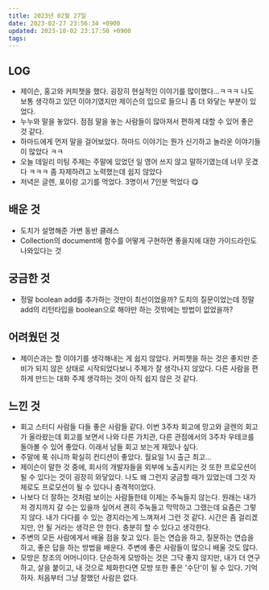 ```yaml
---
title: 2023년 02월 27일
date: 2023-02-27 23:56:34 +0900
updated: 2023-10-02 23:17:50 +0900
tags: 
---
```

## LOG
- 제이슨, 홍고와 커피챗을 했다. 굉장히 현실적인 이야기를 많이했다...ㅋㅋㅋ 나도 보통 생각하고 있던 이야기였지만 제이슨의 입으로 들으니 좀 더 와닿는 부분이 있었다.
- 누누와 말을 놓았다. 점점 말을 놓는 사람들이 많아져서 편하게 대할 수 있어 좋은 것 같다.
- 하마드에게 먼저 말을 걸어보았다. 하마드 이야기는 뭔가 신기하고 놀라운 이야기들이 많았다 ㅋㅋ
- 오늘 데일리 미팅 주제는 주말에 있었던 일 영어 쓰지 않고 말하기였는데 너무 웃겼다 ㅋㅋㅋ 좀 자제하려고 노력했는데 쉽지 않았다
- 저녁은 글렌, 포이랑 고기를 먹었다. 3명이서 7인분 먹었다 😋

## 배운 것
- 도치가 설명해준 가변 동반 클래스
- Collection의 document에 함수를 어떻게 구현하면 좋을지에 대한 가이드라인도 나와있다는 것

## 궁금한 것
- 정말 boolean add를 추가하는 것만이 최선이었을까? 도치의 질문이었는데 정말 add의 리턴타입을 boolean으로 해야만 하는 것밖에는 방법이 없었을까?

## 어려웠던 것
- 제이슨과는 할 이야기를 생각해내는 게 쉽지 않았다. 커피챗을 하는 것은 좋지만 준비가 되지 않은 상태로 시작되었다보니 주제가 잘 생각나지 않았다. 다른 사람을 편하게 만드는 대화 주제 생각하는 것이 아직 쉽지 않은 것 같다.

## 느낀 것
- 회고 스터디 사람들 다들 좋은 사람들 같다. 이번 3주차 회고에 망고와 글렌의 회고가 올라왔는데 회고를 보면서 나와 다른 가치관, 다른 관점에서의 3주차 우테코를 돌아볼 수 있어 좋았다. 이래서 남들 회고 보는게 재밌나 싶다.
- 주말에 푹 쉬니까 확실히 컨디션이 좋았다. 월요일 1시 출근 최고...
- 제이슨이 말한 것 중에, 회사의 개발자들을 외부에 노출시키는 것 또한 프로모션이 될 수 있다는 것이 굉장히 와닿았다. 나도 왜 그런지 궁금할 때가 있었는데 그것 자체로도 프로모션이 될 수 있다니 충격적이었다.
- 나보다 더 잘하는 것처럼 보이는 사람들한테 이제는 주눅들지 않는다. 원래는 내가 저 경지까지 갈 수는 있을까 싶어서 괜히 주눅들고 막막하고 그랬는데 요즘은 그렇지 않다. 내가 다다를 수 있는 경지라는게 느껴져서 그런 것 같다. 시간은 좀 걸리겠지만, 안 될 거라는 생각은 안 한다. 충분히 할 수 있다고 생각한다.
- 주변의 모든 사람에게서 배울 점을 찾고 있다. 듣는 연습을 하고, 질문하는 연습을 하고, 좋은 답을 하는 방법을 배운다. 주변에 좋은 사람들이 많으니 배울 것도 많다.
- 모방은 창조의 어머니이다. 단순하게 모방하는 것은 그닥 좋지 않지만, 내가 더 연구하고, 살을 붙이고, 내 것으로 체화한다면 모방 또한 좋은 '수단'이 될 수 있다. 기억하자. 처음부터 그냥 잘했던 사람은 없다.
